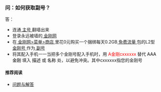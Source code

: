 ### 问：如何获取副号？
答：
- 连通[ 主号 ](https://a2zitpro.github.io/web/主号)翻墙出来
- 登录永远被墙的[ 金刚网 ](https://a2zitpro.github.io/web/金刚中文网)
- 在[ 金刚网>菜单>商店 ](https://atozitpro.net/shop)里花0元购买一个捆绑每天0.2GB[ 免费流量 ](https://a2zitpro.github.io/web/免费流量)包的L2型[ 金刚号 ](https://a2zitpro.github.io/web/金刚号)作为[ 副号 ](https://a2zitpro.github.io/web/副号)
- 将其配入手机一一当把多个金刚号配入手机时，用<font color="Red"> A金刚cxxxxxx </font>替代<font color="Black"> AAA金刚 </font>填入<font color="Black"> 描述 </font>或<font color="Black"> 名称 </font>处，以避免冲突。其中cxxxxxx指您的金刚号

#### 推荐阅读
- [问题与解答](https://a2zitpro.github.io/web/列表-问题与解答)
